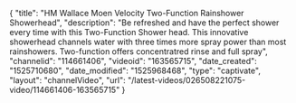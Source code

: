 {
    "title": "HM Wallace Moen Velocity Two-Function Rainshower Showerhead",
    "description": "Be refreshed and have the perfect shower every time with this Two-Function Shower head. This innovative showerhead channels water with three times more spray power than most rainshowers. Two-function offers concentratred rinse and full spray",
    "channelid": "114661406",
    "videoid": "163565715",
    "date_created": "1525710680",
    "date_modified": "1525968468",
    "type": "captivate",
    "layout": "channelVideo",
    "url": "\/latest-videos\/026508221075-video\/114661406-163565715"
}